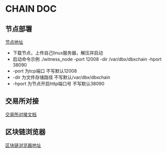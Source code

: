# CHAIN DOC

## 节点部署
[节点地址](https://github.com/smartSchain/smartChain/releases/tag/1.0)
- 下载节点，上传自己linux服务器，解压并启动
- 启动命令示例 ./witness_node -port 12008 -dir /var/dbx/dbxchain -hport 38090
- -port 为tcp端口 不写默认12008
- -dir 为文件存储路径 不写默认/var/dbx/dbxchain
- -hport 为节点开启http端口号 不写默认38090

## 交易所对接
[交易所对接文档](dbx-chain-server.md)

## 区块链浏览器
[区块链浏览器地址](https://adcscan.adc.life)
